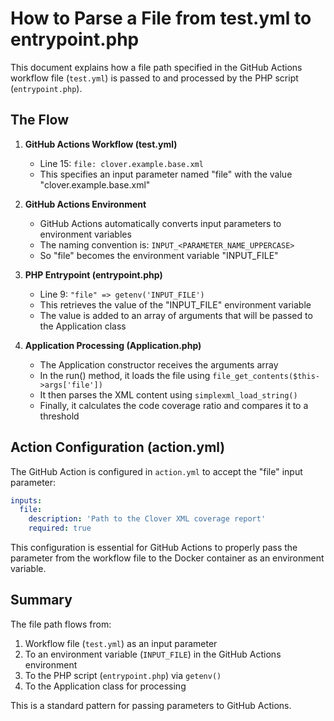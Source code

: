 # How to Parse a File from test.yml to entrypoint.php

This document explains how a file path specified in the GitHub Actions workflow file (`test.yml`) is passed to and processed by the PHP script (`entrypoint.php`).

## The Flow

1. **GitHub Actions Workflow (test.yml)**
   - Line 15: `file: clover.example.base.xml`
   - This specifies an input parameter named "file" with the value "clover.example.base.xml"

2. **GitHub Actions Environment**
   - GitHub Actions automatically converts input parameters to environment variables
   - The naming convention is: `INPUT_<PARAMETER_NAME_UPPERCASE>`
   - So "file" becomes the environment variable "INPUT_FILE"

3. **PHP Entrypoint (entrypoint.php)**
   - Line 9: `"file" => getenv('INPUT_FILE')`
   - This retrieves the value of the "INPUT_FILE" environment variable
   - The value is added to an array of arguments that will be passed to the Application class

4. **Application Processing (Application.php)**
   - The Application constructor receives the arguments array
   - In the run() method, it loads the file using `file_get_contents($this->args['file'])`
   - It then parses the XML content using `simplexml_load_string()`
   - Finally, it calculates the code coverage ratio and compares it to a threshold

## Action Configuration (action.yml)

The GitHub Action is configured in `action.yml` to accept the "file" input parameter:

```yaml
inputs:
  file:
    description: 'Path to the Clover XML coverage report'
    required: true
```

This configuration is essential for GitHub Actions to properly pass the parameter from the workflow file to the Docker container as an environment variable.

## Summary

The file path flows from:
1. Workflow file (`test.yml`) as an input parameter
2. To an environment variable (`INPUT_FILE`) in the GitHub Actions environment
3. To the PHP script (`entrypoint.php`) via `getenv()`
4. To the Application class for processing

This is a standard pattern for passing parameters to GitHub Actions.